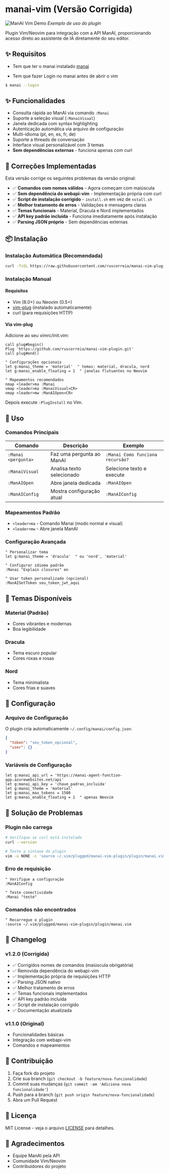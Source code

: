 # manai-vim (Versão Corrigida)

![ManAI Vim Demo](demo.gif) *Exemplo de uso do plugin*

Plugin Vim/Neovim para integração com a API ManAI, proporcionando acesso direto ao assistente de IA diretamente do seu editor.

## ✨ Requisitos

- Tem que ter o manai instalado   [manai](https://github.com/ruscorreia/manai.git)

- Tem que fazer Login no manai antes de abrir o vim
```bash
$ manai --login
```

## ✨ Funcionalidades

- Consulta rápida ao ManAI via comando `:Manai`
- Suporte a seleção visual (`:ManaiVisual`)
- Janela dedicada com syntax highlighting
- Autenticação automática via arquivo de configuração
- Multi-idioma (pt, en, es, fr, de)
- Suporte a threads de conversação
- Interface visual personalizável com 3 temas
- **Sem dependências externas** - funciona apenas com curl

## 🔧 Correções Implementadas

Esta versão corrige os seguintes problemas da versão original:

- ✅ **Comandos com nomes válidos** - Agora começam com maiúscula
- ✅ **Sem dependência do webapi-vim** - Implementação própria com curl
- ✅ **Script de instalação corrigido** - `install.sh` em vez de `nstall.sh`
- ✅ **Melhor tratamento de erros** - Validações e mensagens claras
- ✅ **Temas funcionais** - Material, Dracula e Nord implementados
- ✅ **API key padrão incluída** - Funciona imediatamente após instalação
- ✅ **Parsing JSON próprio** - Sem dependências externas

## 📦 Instalação

### Instalação Automática (Recomendada)

```bash
curl -fsSL https://raw.githubusercontent.com/ruscorreia/manai-vim-plugin/main/install.sh | bash
```

### Instalação Manual

#### Requisitos
- Vim (8.0+) ou Neovim (0.5+)
- [vim-plug](https://github.com/junegunn/vim-plug) (instalado automaticamente)
- curl (para requisições HTTP)

#### Via vim-plug
Adicione ao seu vimrc/init.vim:

```vim
call plug#begin()
Plug 'https://github.com/ruscorreia/manai-vim-plugin.git'
call plug#end()

" Configurações opcionais
let g:manai_theme = 'material'  " temas: material, dracula, nord
let g:manai_enable_floating = 1  " janelas flutuantes no Neovim

" Mapeamentos recomendados
nmap <leader>ma :Manai 
vmap <leader>ma :ManaiVisual<CR>
nmap <leader>mw :ManAIOpen<CR>
```

Depois execute `:PlugInstall` no Vim.

## 🚀 Uso

### Comandos Principais

| Comando | Descrição | Exemplo |
|---------|-----------|---------|
| `:Manai <pergunta>` | Faz uma pergunta ao ManAI | `:Manai Como funciona recursão?` |
| `:ManaiVisual` | Analisa texto selecionado | Selecione texto e execute |
| `:ManAIOpen` | Abre janela dedicada | `:ManAIOpen` |
| `:ManAIConfig` | Mostra configuração atual | `:ManAIConfig` |

### Mapeamentos Padrão

- `<leader>ma` - Comando Manai (modo normal e visual)
- `<leader>mw` - Abre janela ManAI

### Configuração Avançada

```vim
" Personalizar tema
let g:manai_theme = 'dracula'  " ou 'nord', 'material'

" Configurar idioma padrão
:Manai "Explain closures" en

" Usar token personalizado (opcional)
:ManAISetToken seu_token_jwt_aqui
```

## 🎨 Temas Disponíveis

### Material (Padrão)
- Cores vibrantes e modernas
- Boa legibilidade

### Dracula
- Tema escuro popular
- Cores roxas e rosas

### Nord
- Tema minimalista
- Cores frias e suaves

## 🔧 Configuração

### Arquivo de Configuração
O plugin cria automaticamente `~/.config/manai/config.json`:

```json
{
  "token": "seu_token_opcional",
  "user": {}
}
```

### Variáveis de Configuração

```vim
let g:manai_api_url = 'https://manai-agent-function-app.azurewebsites.net/api'
let g:manai_api_key = 'chave_padrao_incluida'
let g:manai_theme = 'material'
let g:manai_max_tokens = 1500
let g:manai_enable_floating = 1  " apenas Neovim
```

## 🐛 Solução de Problemas

### Plugin não carrega
```bash
# Verifique se curl está instalado
curl --version

# Teste a sintaxe do plugin
vim -u NONE -c 'source ~/.vim/plugged/manai-vim-plugin/plugin/manai.vim'
```

### Erro de requisição
```vim
" Verifique a configuração
:ManAIConfig

" Teste conectividade
:Manai "teste"
```

### Comandos não encontrados
```vim
" Recarregue o plugin
:source ~/.vim/plugged/manai-vim-plugin/plugin/manai.vim
```

## 📝 Changelog

### v1.2.0 (Corrigida)
- ✅ Corrigidos nomes de comandos (maiúscula obrigatória)
- ✅ Removida dependência do webapi-vim
- ✅ Implementação própria de requisições HTTP
- ✅ Parsing JSON nativo
- ✅ Melhor tratamento de erros
- ✅ Temas funcionais implementados
- ✅ API key padrão incluída
- ✅ Script de instalação corrigido
- ✅ Documentação atualizada

### v1.1.0 (Original)
- Funcionalidades básicas
- Integração com webapi-vim
- Comandos e mapeamentos

## 🤝 Contribuição

1. Faça fork do projeto
2. Crie sua branch (`git checkout -b feature/nova-funcionalidade`)
3. Commit suas mudanças (`git commit -am 'Adiciona nova funcionalidade'`)
4. Push para a branch (`git push origin feature/nova-funcionalidade`)
5. Abra um Pull Request

## 📄 Licença

MIT License - veja o arquivo [LICENSE](LICENSE) para detalhes.

## 🙏 Agradecimentos

- Equipe ManAI pela API
- Comunidade Vim/Neovim
- Contribuidores do projeto

